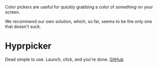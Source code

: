 Color pickers are useful for quickly grabbing a color of _something_ on your screen.

We recommend our own solution, which, so far, seems to be the only one that doesn't suck.

# Hyprpicker

Dead simple to use. Launch, click, and you're done. [GitHub](https://github.com/hyprwm/hyprpicker)
